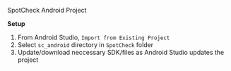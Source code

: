SpotCheck Android Project

**Setup**
1) From Android Studio, `Import from Existing Project`
2) Select `sc_android` directory in `SpotCheck` folder
3) Update/download neccessary SDK/files as Android Studio updates the project
